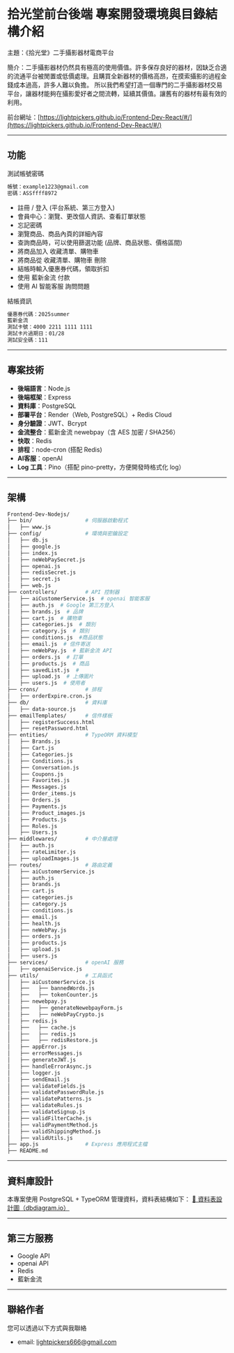 # 拾光堂前台後端 專案開發環境與目錄結構介紹
主題：《拾光堂》二手攝影器材電商平台

簡介：二手攝影器材仍然具有極高的使用價值。許多保存良好的器材，因缺乏合適的流通平台被閒置或低價處理。且購買全新器材的價格高昂，在摸索攝影的過程金錢成本過高，許多人難以負擔。
所以我們希望打造一個專門的二手攝影器材交易平台，讓器材能夠在攝影愛好者之間流轉，延續其價值。讓舊有的器材有最有效的利用。

前台網址：[https://lightpickers.github.io/Frontend-Dev-React/#/](https://lightpickers.github.io/Frontend-Dev-React/#/)

---

## 功能
測試帳號密碼
```bash
帳號：example1223@gmail.com
密碼：ASSffff8972
```
- 註冊 / 登入 (平台系統、第三方登入)
- 會員中心：瀏覽、更改個人資訊、查看訂單狀態
- 忘記密碼
- 瀏覽商品、商品內頁的詳細內容
- 查詢商品時，可以使用篩選功能 (品牌、商品狀態、價格區間)
- 將商品加入 收藏清單、購物車
- 將商品從 收藏清單、購物車 刪除
- 結帳時輸入優惠券代碼，領取折扣
- 使用 藍新金流 付款
- 使用 AI 智能客服 詢問問題

結帳資訊
```bash
優惠券代碼：2025summer
藍新金流
測試卡號：4000 2211 1111 1111
測試卡片過期日：01/28
測試安全碼：111
```
 
---

## 專案技術
- **後端語言**：Node.js
- **後端框架**：Express
- **資料庫**：PostgreSQL
- **部署平台**：Render（Web, PostgreSQL）+ Redis Cloud
- **身分驗證**：JWT、Bcrypt
- **金流整合**：藍新金流 newebpay（含 AES 加密 / SHA256）
- **快取**：Redis
- **排程**：node-cron (搭配 Redis)
- **AI客服**：openAI
- **Log 工具**：Pino（搭配 pino-pretty，方便開發時格式化 log）

---

## 架構
```bash
Frontend-Dev-Nodejs/
├── bin/                 # 伺服器啟動程式
│   ├── www.js
├── config/              # 環境與密鑰設定
│   ├── db.js
│   ├── google.js
│   ├── index.js
│   ├── neWebPaySecret.js
│   ├── openai.js
│   ├── redisSecret.js
│   ├── secret.js
│   ├── web.js
├── controllers/         # API 控制器
│   ├── aiCustomerService.js  # openai 智能客服 
│   ├── auth.js  # Google 第三方登入
│   ├── brands.js  # 品牌
│   ├── cart.js  # 購物車
│   ├── categories.js  # 類別
│   ├── category.js  # 類別
│   ├── conditions.js  #商品狀態
│   ├── email.js  # 信件寄送
│   ├── neWebPay.js  # 藍新金流 API
│   ├── orders.js  # 訂單
│   ├── products.js  # 商品
│   ├── savedList.js  # 
│   ├── upload.js  # 上傳圖片
│   ├── users.js  # 使用者
├── crons/               # 排程
│   ├── orderExpire.cron.js
├── db/                  # 資料庫
│   ├── data-source.js
├── emailTemplates/      # 信件樣板
│   ├── registerSuccess.html
│   ├── resetPassword.html
├── entities/            # TypeORM 資料模型
│   ├── Brands.js
│   ├── Cart.js
│   ├── Categories.js
│   ├── Conditions.js
│   ├── Conversation.js
│   ├── Coupons.js
│   ├── Favorites.js
│   ├── Messages.js
│   ├── Order_items.js
│   ├── Orders.js
│   ├── Payments.js
│   ├── Product_images.js
│   ├── Products.js
│   ├── Roles.js
│   ├── Users.js
├── middlewares/         # 中介層處理
│   ├── auth.js
│   ├── rateLimiter.js
│   ├── uploadImages.js
├── routes/              # 路由定義
│   ├── aiCustomerService.js
│   ├── auth.js
│   ├── brands.js
│   ├── cart.js
│   ├── categories.js
│   ├── category.js
│   ├── conditions.js
│   ├── email.js
│   ├── health.js
│   ├── neWebPay.js
│   ├── orders.js
│   ├── products.js
│   ├── upload.js
│   ├── users.js
├── services/            # openAI 服務
│   ├── openaiService.js
├── utils/               # 工具函式
│   ├── aiCustomerService.js
│   ├──   ├── bannedWords.js
│   ├──   ├── tokenCounter.js
│   ├── newebpay.js
│   ├──   ├── generateNewebpayForm.js
│   ├──   ├── neWebPayCrypto.js
│   ├── redis.js
│   ├──   ├── cache.js
│   ├──   ├── redis.js
│   ├──   ├── redisRestore.js
│   ├── appError.js
│   ├── errorMessages.js
│   ├── generateJWT.js
│   ├── handleErrorAsync.js
│   ├── logger.js
│   ├── sendEmail.js
│   ├── validateFields.js
│   ├── validatePasswordRule.js
│   ├── validatePatterns.js
│   ├── validateRules.js
│   ├── validateSignup.js
│   ├── validFilterCache.js
│   ├── validPaymentMethod.js
│   ├── validShippingMethod.js
│   ├── validUtils.js
├── app.js               # Express 應用程式主檔
├── README.md
```

---

## 資料庫設計
本專案使用 PostgreSQL + TypeORM 管理資料，資料表結構如下：
[🔗 資料表設計圖（dbdiagram.io）](https://dbdiagram.io/d/Light-Peakers-67ea32794f7afba184c42005)

---

## 第三方服務
- Google API
- openai API
- Redis
- 藍新金流

---

## 聯絡作者
您可以透過以下方式與我聯絡
- email: lightpickers666@gmail.com
